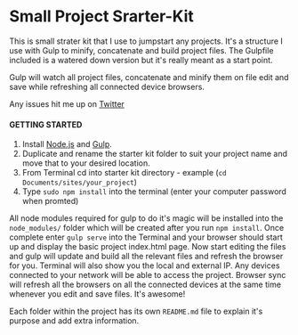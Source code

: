 # Small Project Srarter-Kit

This is small strater kit that I use to jumpstart any projects. It's a structure I use with Gulp to minify, concatenate and build project files. The Gulpfile included is a watered down version but it's really meant as a start point.

Gulp will watch all project files, concatenate and minify them on file edit and save while refreshing all connected device browsers.

Any issues hit me up on [Twitter](https://twitter.com/esksidedesign)

#### GETTING STARTED

1. Install [Node.js](https://nodejs.org/) and [Gulp](https://github.com/gulpjs/gulp/blob/master/docs/getting-started.md). 
2. Duplicate and rename the starter kit folder to suit your project name and move that to your desired location.
3. From Terminal cd into starter kit directory - example (`cd Documents/sites/your_project`)
4. Type `sudo npm install` into the terminal (enter your computer password when promted)

All node modules required for gulp to do it's magic will be installed into the `node_modules/` folder which will be created after you run `npm install`. Once complete enter `gulp serve` into the Terminal and your browser should start up and display the basic project index.html page. Now start editing the files and gulp will update and build all the relevant files and refresh the browser for you. Terminal will also show you the local and external IP. Any devices connected to your network will be able to access the project. Browser sync will refresh all the browsers on all the connected devices at the same time whenever you edit and save files. It's awesome!

Each folder within the project has its own `README.md` file to explain it's purpose and add extra information.

